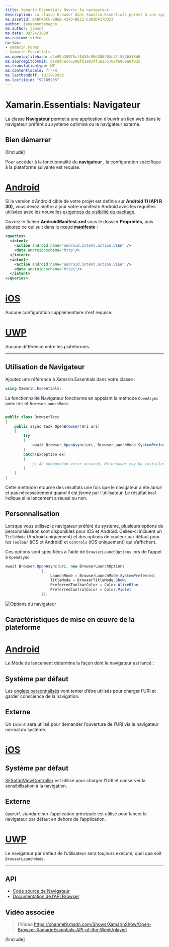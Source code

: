 ```yaml
---
title: Xamarin.Essentials Ouvrir le navigateur
description: La classe browser dans Xamarin.Essentials permet à une application d’ouvrir un lien Web dans le navigateur préféré du système optimisé ou dans le navigateur externe.
ms.assetid: BABF40CC-8BEE-43FD-BE12-6301DF27DD33
author: jamesmontemagno
ms.author: jamont
ms.date: 09/24/2020
ms.custom: video
no-loc:
- Xamarin.Forms
- Xamarin.Essentials
ms.openlocfilehash: d4e89a30075cf0d59c90d386403c3ff533b518d6
ms.sourcegitcommit: dac04cec56290fb19034f3e135708f6966a8f035
ms.translationtype: MT
ms.contentlocale: fr-FR
ms.lasthandoff: 10/19/2020
ms.locfileid: "92169935"
---
```

# <a name="no-locxamarinessentials-browser"></a>Xamarin.Essentials: Navigateur

La classe **Navigateur** permet à une application d’ouvrir un lien web dans le navigateur préféré du système optimisé ou le navigateur externe.

## <a name="get-started"></a>Bien démarrer

[!include[](~/essentials/includes/get-started.md)]

Pour accéder à la fonctionnalité du **navigateur** , la configuration spécifique à la plateforme suivante est requise.

# <a name="android"></a>[Android](#tab/android)

Si la version d’Android cible de votre projet est définie sur **Android 11 (API R 30),** vous devez mettre à jour votre manifeste Android avec les requêtes utilisées avec les nouvelles [exigences de visibilité du package](https://developer.android.com/preview/privacy/package-visibility).

Ouvrez le fichier **AndroidManifest.xml** sous le dossier **Propriétés**, puis ajoutez ce qui suit dans le nœud **manifeste** :

```xml
<queries>
  <intent>
    <action android:name="android.intent.action.VIEW" />
    <data android:scheme="http"/>
  </intent>
  <intent>
    <action android:name="android.intent.action.VIEW" />
    <data android:scheme="https"/>
  </intent>
</queries>
```

# <a name="ios"></a>[iOS](#tab/ios)

Aucune configuration supplémentaire n’est requise.

# <a name="uwp"></a>[UWP](#tab/uwp)

Aucune différence entre les plateformes.

-----

## <a name="using-browser"></a>Utilisation de Navigateur

Ajoutez une référence à Xamarin.Essentials dans votre classe :

```csharp
using Xamarin.Essentials;
```

La fonctionnalité Navigateur fonctionne en appelant la méthode `OpenAsync` avec `Uri` et `BrowserLaunchMode`.

```csharp

public class BrowserTest
{
    public async Task OpenBrowser(Uri uri)
    {
        try
        {
            await Browser.OpenAsync(uri, BrowserLaunchMode.SystemPreferred);
        }
        catch(Exception ex)
        {
            // An unexpected error occured. No browser may be installed on the device.
        }
    }
}
```

Cette méthode retourne des résultats une fois que le navigateur a été _lancé_ et pas nécessairement quand il est _fermé_ par l’utilisateur.  Le résultat `bool` indique si le lancement a réussi ou non.

## <a name="customization"></a>Personnalisation

Lorsque vous utilisez le navigateur préféré du système, plusieurs options de personnalisation sont disponibles pour iOS et Android. Celles-ci incluent un `TitleMode` (Android uniquement) et des options de couleur par défaut pour les `Toolbar` (iOS et Android) et `Controls` (iOS uniquement) qui s’affichent.

Ces options sont spécifiées à l’aide de `BrowserLaunchOptions` lors de l’appel à `OpenAsync`.

```csharp
await Browser.OpenAsync(uri, new BrowserLaunchOptions
                {
                    LaunchMode = BrowserLaunchMode.SystemPreferred,
                    TitleMode = BrowserTitleMode.Show,
                    PreferredToolbarColor = Color.AliceBlue,
                    PreferredControlColor = Color.Violet
                });
```

![Options du navigateur](images/browser-options.png)

## <a name="platform-implementation-specifics"></a>Caractéristiques de mise en œuvre de la plateforme

# <a name="android"></a>[Android](#tab/android)

Le Mode de lancement détermine la façon dont le navigateur est lancé :

## <a name="system-preferred"></a>Système par défaut

Les [onglets personnalisés](https://developer.chrome.com/multidevice/android/customtabs) vont tenter d’être utilisés pour charger l’URI et garder conscience de la navigation.

## <a name="external"></a>Externe

Un `Intent` sera utilisé pour demander l’ouverture de l’URI via le navigateur normal du système.

# <a name="ios"></a>[iOS](#tab/ios)

## <a name="system-preferred"></a>Système par défaut

[SFSafariViewController](xref:SafariServices.SFSafariViewController) est utilisé pour charger l’URI et conserver la sensibilisation à la navigation.

## <a name="external"></a>Externe

`OpenUrl` standard sur l’application principale est utilisé pour lancer le navigateur par défaut en dehors de l’application.

# <a name="uwp"></a>[UWP](#tab/uwp)

Le navigateur par défaut de l’utilisateur sera toujours exécuté, quel que soit `BrowserLaunchMode`.

--------------

## <a name="api"></a>API

- [Code source de Navigateur](https://github.com/xamarin/Essentials/tree/main/Xamarin.Essentials/Browser)
- [Documentation de l’API Browser](xref:Xamarin.Essentials.Browser)

## <a name="related-video"></a>Vidéo associée

> [!Video https://channel9.msdn.com/Shows/XamarinShow/Open-Browser-XamarinEssentials-API-of-the-Week/player]

[!include[](~/essentials/includes/xamarin-show-essentials.md)]

